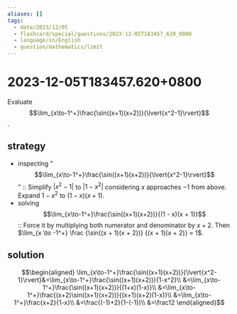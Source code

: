 ```yaml
---
aliases: []
tags:
  - date/2023/12/05
  - flashcard/special/questions/2023-12-05T183457_620_0800
  - language/in/English
  - question/mathematics/limit
---
```


# 2023-12-05T183457.620+0800

Evaluate $$\lim_{x\to-1^+}\frac{\sin((x+1)(x+2))}{\lvert{x^2-1}\rvert}$$.

## strategy

- inspecting "$$\lim_{x\to-1^+}\frac{\sin((x+1)(x+2))}{\lvert{x^2-1}\rvert}$$" :: Simplify $\lvert x^2 - 1 \rvert$ to $\lvert 1 - x^2 \rvert$ considering $x$ approaches $-1$ from above. Expand $1 - x^2$ to $(1 - x)(x + 1)$. <!--SR:!2024-07-16,11,270-->
- solving $$\lim_{x\to-1^+}\frac{\sin((x+1)(x+2))}{(1 - x)(x + 1)}$$ :: Force it by multiplying both numerator and denominator by $x + 2$. Then $\lim_{x \to -1^+} \frac {\sin((x + 1)(x + 2))} {(x + 1)(x + 2)} = 1$. <!--SR:!2024-07-24,17,290-->

## solution

$$\begin{aligned}
\lim_{x\to-1^+}\frac{\sin((x+1)(x+2))}{\lvert{x^2-1}\rvert}&=\lim_{x\to-1^+}\frac{\sin((x+1)(x+2))}{1-x^2}\\
&=\lim_{x\to-1^+}\frac{\sin((x+1)(x+2))}{(1+x)(1-x)}\\
&=\lim_{x\to-1^+}\frac{(x+2)\sin((x+1)(x+2))}{(x+1)(x+2)(1-x)}\\
&=\lim_{x\to-1^+}\frac{x+2}{1-x}\\
&=\frac{(-1)+2}{1-(-1)}\\
&=\frac12
\end{aligned}$$
